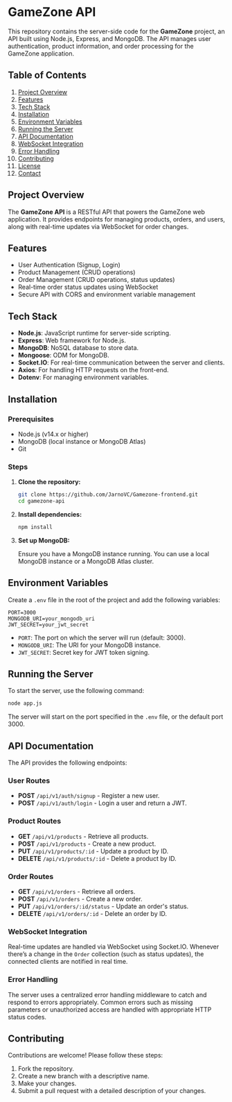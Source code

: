 # GameZone API

This repository contains the server-side code for the **GameZone** project, an API built using Node.js, Express, and MongoDB. The API manages user authentication, product information, and order processing for the GameZone application.

## Table of Contents

1. [Project Overview](#project-overview)
2. [Features](#features)
3. [Tech Stack](#tech-stack)
4. [Installation](#installation)
5. [Environment Variables](#environment-variables)
6. [Running the Server](#running-the-server)
7. [API Documentation](#api-documentation)
8. [WebSocket Integration](#websocket-integration)
9. [Error Handling](#error-handling)
10. [Contributing](#contributing)
11. [License](#license)
12. [Contact](#contact)

## Project Overview

The **GameZone API** is a RESTful API that powers the GameZone web application. It provides endpoints for managing products, orders, and users, along with real-time updates via WebSocket for order changes.

## Features

- User Authentication (Signup, Login)
- Product Management (CRUD operations)
- Order Management (CRUD operations, status updates)
- Real-time order status updates using WebSocket
- Secure API with CORS and environment variable management

## Tech Stack

- **Node.js**: JavaScript runtime for server-side scripting.
- **Express**: Web framework for Node.js.
- **MongoDB**: NoSQL database to store data.
- **Mongoose**: ODM for MongoDB.
- **Socket.IO**: For real-time communication between the server and clients.
- **Axios**: For handling HTTP requests on the front-end.
- **Dotenv**: For managing environment variables.

## Installation

### Prerequisites

- Node.js (v14.x or higher)
- MongoDB (local instance or MongoDB Atlas)
- Git

### Steps

1. **Clone the repository:**

   ```bash
   git clone https://github.com/JarnoVC/Gamezone-frontend.git
   cd gamezone-api
   ```

2. **Install dependencies:**

   ```bash
   npm install
   ```

3. **Set up MongoDB:**

   Ensure you have a MongoDB instance running. You can use a local MongoDB instance or a MongoDB Atlas cluster.

## Environment Variables

Create a `.env` file in the root of the project and add the following variables:

```plaintext
PORT=3000
MONGODB_URI=your_mongodb_uri
JWT_SECRET=your_jwt_secret
```

- `PORT`: The port on which the server will run (default: 3000).
- `MONGODB_URI`: The URI for your MongoDB instance.
- `JWT_SECRET`: Secret key for JWT token signing.

## Running the Server

To start the server, use the following command:

```bash
node app.js
```

The server will start on the port specified in the `.env` file, or the default port 3000.

## API Documentation

The API provides the following endpoints:

### User Routes

- **POST** `/api/v1/auth/signup` - Register a new user.
- **POST** `/api/v1/auth/login` - Login a user and return a JWT.

### Product Routes

- **GET** `/api/v1/products` - Retrieve all products.
- **POST** `/api/v1/products` - Create a new product.
- **PUT** `/api/v1/products/:id` - Update a product by ID.
- **DELETE** `/api/v1/products/:id` - Delete a product by ID.

### Order Routes

- **GET** `/api/v1/orders` - Retrieve all orders.
- **POST** `/api/v1/orders` - Create a new order.
- **PUT** `/api/v1/orders/:id/status` - Update an order's status.
- **DELETE** `/api/v1/orders/:id` - Delete an order by ID.

### WebSocket Integration

Real-time updates are handled via WebSocket using Socket.IO. Whenever there’s a change in the `Order` collection (such as status updates), the connected clients are notified in real time.

### Error Handling

The server uses a centralized error handling middleware to catch and respond to errors appropriately. Common errors such as missing parameters or unauthorized access are handled with appropriate HTTP status codes.

## Contributing

Contributions are welcome! Please follow these steps:

1. Fork the repository.
2. Create a new branch with a descriptive name.
3. Make your changes.
4. Submit a pull request with a detailed description of your changes.
